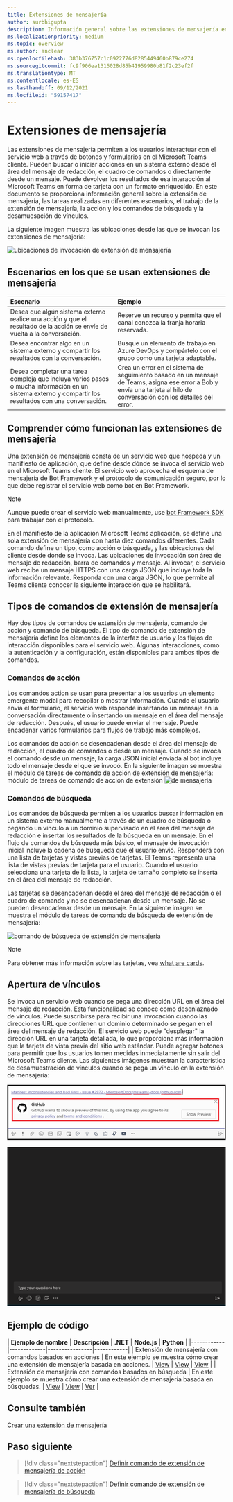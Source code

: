 ```yaml
---
title: Extensiones de mensajería
author: surbhigupta
description: Información general sobre las extensiones de mensajería en la Microsoft Teams de mensajería
ms.localizationpriority: medium
ms.topic: overview
ms.author: anclear
ms.openlocfilehash: 383b376757c1c0922776d8285449460b879ce274
ms.sourcegitcommit: fc9f906ea1316028d85b41959980b81f2c23ef2f
ms.translationtype: MT
ms.contentlocale: es-ES
ms.lasthandoff: 09/12/2021
ms.locfileid: "59157417"
---
```

# <a name="messaging-extensions"></a>Extensiones de mensajería

Las extensiones de mensajería permiten a los usuarios interactuar con el servicio web a través de botones y formularios en el Microsoft Teams cliente. Pueden buscar o iniciar acciones en un sistema externo desde el área del mensaje de redacción, el cuadro de comandos o directamente desde un mensaje. Puede devolver los resultados de esa interacción al Microsoft Teams en forma de tarjeta con un formato enriquecido. En este documento se proporciona información general sobre la extensión de mensajería, las tareas realizadas en diferentes escenarios, el trabajo de la extensión de mensajería, la acción y los comandos de búsqueda y la desamuesación de vínculos.

La siguiente imagen muestra las ubicaciones desde las que se invocan las extensiones de mensajería:

![ubicaciones de invocación de extensión de mensajería](~/assets/images/messaging-extension-invoke-locations.png)

## <a name="scenarios-where-messaging-extensions-are-used"></a>Escenarios en los que se usan extensiones de mensajería

| Escenario | Ejemplo |
|:-----------------|:-----------------|
|Desea que algún sistema externo realice una acción y que el resultado de la acción se envíe de vuelta a la conversación.|Reserve un recurso y permita que el canal conozca la franja horaria reservada.|
|Desea encontrar algo en un sistema externo y compartir los resultados con la conversación.|Busque un elemento de trabajo en Azure DevOps y compártelo con el grupo como una tarjeta adaptable.|
|Desea completar una tarea compleja que incluya varios pasos o mucha información en un sistema externo y compartir los resultados con una conversación.|Crea un error en el sistema de seguimiento basado en un mensaje de Teams, asigna ese error a Bob y envía una tarjeta al hilo de conversación con los detalles del error.|

## <a name="understand-how-messaging-extensions-work"></a>Comprender cómo funcionan las extensiones de mensajería

Una extensión de mensajería consta de un servicio web que hospeda y un manifiesto de aplicación, que define desde dónde se invoca el servicio web en el Microsoft Teams cliente. El servicio web aprovecha el esquema de mensajería de Bot Framework y el protocolo de comunicación seguro, por lo que debe registrar el servicio web como bot en Bot Framework. 

> [!NOTE]
> Aunque puede crear el servicio web manualmente, use [bot Framework SDK](https://github.com/microsoft/botframework-sdk) para trabajar con el protocolo.

En el manifiesto de la aplicación Microsoft Teams aplicación, se define una sola extensión de mensajería con hasta diez comandos diferentes. Cada comando define un tipo, como acción o búsqueda, y las ubicaciones del cliente desde donde se invoca. Las ubicaciones de invocación son área de mensaje de redacción, barra de comandos y mensaje. Al invocar, el servicio web recibe un mensaje HTTPS con una carga JSON que incluye toda la información relevante. Responda con una carga JSON, lo que permite al Teams cliente conocer la siguiente interacción que se habilitará. 

## <a name="types-of-messaging-extension-commands"></a>Tipos de comandos de extensión de mensajería

Hay dos tipos de comandos de extensión de mensajería, comando de acción y comando de búsqueda. El tipo de comando de extensión de mensajería define los elementos de la interfaz de usuario y los flujos de interacción disponibles para el servicio web. Algunas interacciones, como la autenticación y la configuración, están disponibles para ambos tipos de comandos.

### <a name="action-commands"></a>Comandos de acción

Los comandos action se usan para presentar a los usuarios un elemento emergente modal para recopilar o mostrar información. Cuando el usuario envía el formulario, el servicio web responde insertando un mensaje en la conversación directamente o insertando un mensaje en el área del mensaje de redacción. Después, el usuario puede enviar el mensaje. Puede encadenar varios formularios para flujos de trabajo más complejos.

Los comandos de acción se desencadenan desde el área del mensaje de redacción, el cuadro de comandos o desde un mensaje. Cuando se invoca el comando desde un mensaje, la carga JSON inicial enviada al bot incluye todo el mensaje desde el que se invocó. En la siguiente imagen se muestra el módulo de tareas de comando de acción de extensión de mensajería: módulo de tareas de comando de acción de extensión ![ de mensajería](~/assets/images/task-module.png)

### <a name="search-commands"></a>Comandos de búsqueda

Los comandos de búsqueda permiten a los usuarios buscar información en un sistema externo manualmente a través de un cuadro de búsqueda o pegando un vínculo a un dominio supervisado en el área del mensaje de redacción e insertar los resultados de la búsqueda en un mensaje. En el flujo de comandos de búsqueda más básico, el mensaje de invocación inicial incluye la cadena de búsqueda que el usuario envió. Responderá con una lista de tarjetas y vistas previas de tarjetas. El Teams representa una lista de vistas previas de tarjeta para el usuario. Cuando el usuario selecciona una tarjeta de la lista, la tarjeta de tamaño completo se inserta en el área del mensaje de redacción.

Las tarjetas se desencadenan desde el área del mensaje de redacción o el cuadro de comando y no se desencadenan desde un mensaje. No se pueden desencadenar desde un mensaje.
En la siguiente imagen se muestra el módulo de tareas de comando de búsqueda de extensión de mensajería:

![comando de búsqueda de extensión de mensajería](~/assets/images/search-extension.png)

> [!NOTE]
> Para obtener más información sobre las tarjetas, vea [what are cards](../task-modules-and-cards/what-are-cards.md).

## <a name="link-unfurling"></a>Apertura de vínculos

Se invoca un servicio web cuando se pega una dirección URL en el área del mensaje de redacción. Esta funcionalidad se conoce como desenlaznado de vínculos. Puede suscribirse para recibir una invocación cuando las direcciones URL que contienen un dominio determinado se pegan en el área del mensaje de redacción. El servicio web puede "desplegar" la dirección URL en una tarjeta detallada, lo que proporciona más información que la tarjeta de vista previa del sitio web estándar. Puede agregar botones para permitir que los usuarios tomen medidas inmediatamente sin salir del Microsoft Teams cliente.
Las siguientes imágenes muestran la característica de desamuestración de vínculos cuando se pega un vínculo en la extensión de mensajería:
 
![vínculo unfurl](../assets/images/messaging-extension/unfurl-link.png)

![desafusado de vínculos](../assets/images/messaging-extension/link-unfurl.gif)

## <a name="code-sample"></a>Ejemplo de código

| **Ejemplo de nombre** | **Descripción** | **.NET** | **Node.js** | **Python** |
|------------|-------------|----------------|------------|
| Extensión de mensajería con comandos basados en acciones | En este ejemplo se muestra cómo crear una extensión de mensajería basada en acciones. | [View](https://github.com/microsoft/BotBuilder-Samples/tree/master/samples/csharp_dotnetcore/51.teams-messaging-extensions-action) | [View](https://github.com/microsoft/BotBuilder-Samples/tree/master/samples/javascript_nodejs/51.teams-messaging-extensions-action) | [View](https://github.com/microsoft/BotBuilder-Samples/tree/main/samples/python/51.teams-messaging-extensions-action) |
| Extensión de mensajería con comandos basados en búsqueda | En este ejemplo se muestra cómo crear una extensión de mensajería basada en búsquedas. | [View](https://github.com/microsoft/BotBuilder-Samples/tree/master/samples/csharp_dotnetcore/50.teams-messaging-extensions-search) | [View](https://github.com/microsoft/BotBuilder-Samples/tree/master/samples/javascript_nodejs/50.teams-messaging-extensions-search) | [Ver](https://github.com/microsoft/BotBuilder-Samples/tree/main/samples/python/50.teams-messaging-extension-search) |

## <a name="see-also"></a>Consulte también

[Crear una extensión de mensajería](../build-your-first-app/build-messaging-extension.md)


## <a name="next-step"></a>Paso siguiente

> [!div class="nextstepaction"]
> [Definir comando de extensión de mensajería de acción](~/messaging-extensions/how-to/action-commands/define-action-command.md)

> [!div class="nextstepaction"]
> [Definir comando de extensión de mensajería de búsqueda](~/messaging-extensions/how-to/search-commands/define-search-command.md)
